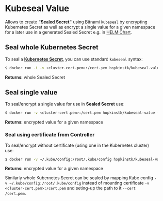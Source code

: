# Kubeseal Value
Allows to create [**"Sealed Secret"**](https://github.com/bitnami-labs/sealed-secrets) using Bitnami `kubeseal` by encrypting Kubernetes Secret
as well as encrypt a single value for a given namespace for a later use in a generated Sealed Secret e.g. in [HELM Chart](https://docs.helm.sh/developing_charts).

## Seal whole Kubernetes Secret

To seal a [**Kubernetes Secret**](https://kubernetes.io/docs/concepts/configuration/secret/), you can use standard `kubeseal` syntax:
```bash
$ docker run -i -v <cluster-cert.pem>:/cert.pem hopkinstk/kubeseal-value --cert /cert.pem -n <namespace> < <secret.yaml>
```
**Returns**: whole Sealed Secret


## Seal single value

To seal/encrypt a single value for use in **Sealed Secret** use:
```bash
$ docker run -v <cluster-cert.pem>:/cert.pem hopkinstk/kubeseal-value --cert /cert.pem -n <namespace> --value <value-to-encrypt>
```
**Returns**: encrypted value for a given namespace


### Seal using certificate from Controller

To seal/encrypt without certificate (using one in the Kubernetes cluster) use:
```bash
$ docker run -v ~/.kube/config:/root/.kube/config hopkinstk/kubeseal-value -n <namespace> --value <value-to-encrypt>
```
**Returns**: encrypted value for a given namespace

Similarly whole Kubernetes Secret can be sealed by mapping Kube config `-v ~/.kube/config:/root/.kube/config` instead of mounting certificate `-v <cluster-cert.pem>:/cert.pem` and seting-up the path to it `--cert /cert.pem`.
